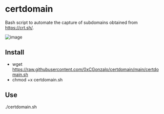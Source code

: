 # certdomain
Bash script to automate the capture of subdomains obtained from https://crt.sh/.

![image](https://user-images.githubusercontent.com/43796175/199111831-44b92774-9a69-4c94-9e93-6f3d03bbd612.png)

## Install

- wget https://raw.githubusercontent.com/0xCGonzalo/certdomain/main/certdomain.sh
- chmod +x certdomain.sh

## Use

./certdomain.sh
